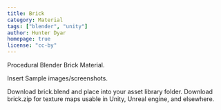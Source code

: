```yaml
---
title: Brick
category: Material
tags: ["blender", "unity"]
author: Hunter Dyar
homepage: true
license: "cc-by"
---
```


Procedural Blender Brick Material.

Insert Sample images/screenshots.


Download brick.blend and place into your asset library folder.
Download brick.zip for texture maps usable in Unity, Unreal engine, and elsewhere.
